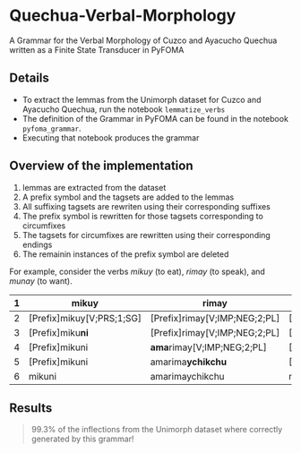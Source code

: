 # Quechua-Verbal-Morphology
A Grammar for the Verbal Morphology of Cuzco and Ayacucho Quechua written as a  Finite State Transducer in PyFOMA


## Details
- To extract the lemmas from the Unimorph dataset for Cuzco and Ayacucho Quechua, run the notebook `lemmatize_verbs`
- The definition of the Grammar in PyFOMA can be found in the notebook `pyfoma_grammar`.
- Executing that notebook produces the grammar

## Overview of the implementation

1. lemmas are extracted from the dataset
2. A prefix symbol and the tagsets are added to the lemmas
3. All suffixing tagsets are rewriten using their corresponding suffixes
4. The prefix symbol is rewritten for those tagsets corresponding to circumfixes
5. The tagsets for circumfixes are rewritten using their corresponding endings
6. The remainin instances of the prefix symbol are deleted



For example, consider the verbs _mikuy_ (to eat), _rimay_ (to speak), and _munay_ (to want).

| 1 | mikuy                     | rimay                         | munay                        |
|---|---------------------------|-------------------------------|------------------------------|
| 2 | [Prefix]mikuy[V;PRS;1;SG] | [Prefix]rimay[V;IMP;NEG;2;PL] | [Prefix]munay[V;PST;FH;3;SG] |
| 3 | [Prefix]miku**ni**        | [Prefix]rimay[V;IMP;NEG;2;PL] | [Prefix]muna**rqan**         |
| 4 | [Prefix]mikuni            | **ama**rimay[V;IMP;NEG;2;PL]  | [Prefix]munarqan             |
| 5 | [Prefix]mikuni            | amarima**ychikchu**           | [Prefix]munarqan             |
| 6 | mikuni                    | amarimaychikchu               | munarqan                     |


## Results

> 99.3% of the inflections from the Unimorph dataset where correctly generated by this grammar!
